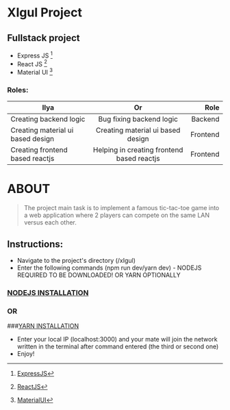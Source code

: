 # XIgul Project

## Fullstack project

- Express JS [^1]
- React JS [^2]
- Material UI [^3]

[^1]: [ExpressJS](https://en.wikipedia.org/wiki/Express.js)
[^2]: [ReactJS](<https://en.wikipedia.org/wiki/React_(JavaScript_library)>)
[^3]: [MaterialUI](https://en.wikipedia.org/wiki/Material_Design)

### Roles:

| Ilya                              |                     Or                     |     Role |
| --------------------------------- | :----------------------------------------: | -------: |
| Creating backend logic            |          Bug fixing backend logic          |  Backend |
| Creating material ui based design |     Creating material ui based design      | Frontend |
| Creating frontend based reactjs   | Helping in creating frontend based reactjs | Frontend |

# ABOUT

> The project main task is to implement a famous tic-tac-toe game into a web application where 2 players can compete on the same LAN versus each other.


## Instructions:
- Navigate to the project's directory (/xIgul)
- Enter the following commands (npm run dev/yarn dev) - NODEJS REQUIRED TO BE DOWNLOADED! OR YARN OPTIONALLY 
### [NODEJS INSTALLATION](https://nodejs.org/en/) 
### OR
###[YARN INSTALLATION](https://classic.yarnpkg.com/lang/en/docs/install/#windows-stable)
- Enter your local IP (localhost:3000) and your mate will join the network written in the terminal after command entered (the third or second one)
- Enjoy!
